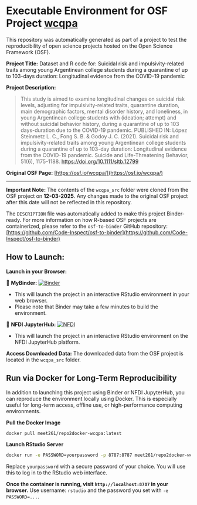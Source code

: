 # Executable Environment for OSF Project [wcqpa](https://osf.io/wcqpa/)

This repository was automatically generated as part of a project to test the reproducibility of open science projects hosted on the Open Science Framework (OSF).

**Project Title:** Dataset and R code for: Suicidal risk and impulsivity-related traits among young Argentinean college students during a quarantine of up to 103-days duration: Longitudinal evidence from the COVID-19 pandemic

**Project Description:**
> This study is aimed to examine longitudinal changes on suicidal risk levels, adjusting for impulsivity-related traits, quarantine duration, main demographic factors, mental disorder history, and loneliness, in young Argentinean college students with (ideation; attempt) and without suicidal behavior history, during a quarantine of up to 103 days-duration due to the COVID-19 pandemic. PUBLISHED IN: López Steinmetz L. C., Fong S. B. &amp; Godoy J. C. (2021). Suicidal risk and impulsivity-related traits among young Argentinean college students during a quarantine of up to 103-day duration: Longitudinal evidence from the COVID-19 pandemic. Suicide and Life-Threatening Behavior, 51(6), 1175-1188. https://doi.org/10.1111/sltb.12799 

**Original OSF Page:** [https://osf.io/wcqpa/](https://osf.io/wcqpa/)

---

**Important Note:** The contents of the `wcqpa_src` folder were cloned from the OSF project on **12-03-2025**. Any changes made to the original OSF project after this date will not be reflected in this repository.

The `DESCRIPTION` file was automatically added to make this project Binder-ready. For more information on how R-based OSF projects are containerized, please refer to the `osf-to-binder` GitHub repository: [https://github.com/Code-Inspect/osf-to-binder](https://github.com/Code-Inspect/osf-to-binder)

## How to Launch:

**Launch in your Browser:**

🚀 **MyBinder:** [![Binder](https://mybinder.org/badge_logo.svg)](https://mybinder.org/v2/gh/code-inspect-binder/osf_wcqpa/HEAD?urlpath=rstudio)

   * This will launch the project in an interactive RStudio environment in your web browser.
   * Please note that Binder may take a few minutes to build the environment.

🚀 **NFDI JupyterHub:** [![NFDI](https://nfdi-jupyter.de/images/nfdi_badge.svg)](https://hub.nfdi-jupyter.de/r2d/gh/code-inspect-binder/osf_wcqpa/HEAD?urlpath=rstudio)

   * This will launch the project in an interactive RStudio environment on the NFDI JupyterHub platform.

**Access Downloaded Data:**
The downloaded data from the OSF project is located in the `wcqpa_src` folder.

## Run via Docker for Long-Term Reproducibility

In addition to launching this project using Binder or NFDI JupyterHub, you can reproduce the environment locally using Docker. This is especially useful for long-term access, offline use, or high-performance computing environments.

**Pull the Docker Image**

```bash
docker pull meet261/repo2docker-wcqpa:latest
```

**Launch RStudio Server**

```bash
docker run -e PASSWORD=yourpassword -p 8787:8787 meet261/repo2docker-wcqpa
```
Replace `yourpassword` with a secure password of your choice. You will use this to log in to the RStudio web interface.

**Once the container is running, visit `http://localhost:8787` in your browser.**
Use username: `rstudio` and the password you set with `-e PASSWORD=...`.
